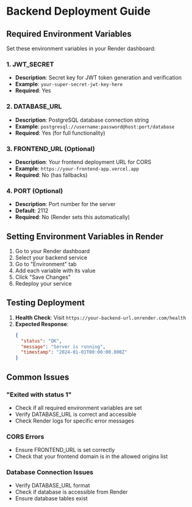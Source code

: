 # Backend Deployment Guide

## Required Environment Variables

Set these environment variables in your Render dashboard:

### 1. JWT_SECRET
- **Description**: Secret key for JWT token generation and verification
- **Example**: `your-super-secret-jwt-key-here`
- **Required**: Yes

### 2. DATABASE_URL
- **Description**: PostgreSQL database connection string
- **Example**: `postgresql://username:password@host:port/database`
- **Required**: Yes (for full functionality)

### 3. FRONTEND_URL (Optional)
- **Description**: Your frontend deployment URL for CORS
- **Example**: `https://your-frontend-app.vercel.app`
- **Required**: No (has fallbacks)

### 4. PORT (Optional)
- **Description**: Port number for the server
- **Default**: 2112
- **Required**: No (Render sets this automatically)

## Setting Environment Variables in Render

1. Go to your Render dashboard
2. Select your backend service
3. Go to "Environment" tab
4. Add each variable with its value
5. Click "Save Changes"
6. Redeploy your service

## Testing Deployment

1. **Health Check**: Visit `https://your-backend-url.onrender.com/health`
2. **Expected Response**: 
   ```json
   {
     "status": "OK",
     "message": "Server is running",
     "timestamp": "2024-01-01T00:00:00.000Z"
   }
   ```

## Common Issues

### "Exited with status 1"
- Check if all required environment variables are set
- Verify DATABASE_URL is correct and accessible
- Check Render logs for specific error messages

### CORS Errors
- Ensure FRONTEND_URL is set correctly
- Check that your frontend domain is in the allowed origins list

### Database Connection Issues
- Verify DATABASE_URL format
- Check if database is accessible from Render
- Ensure database tables exist 